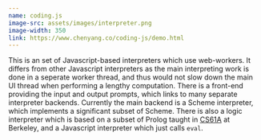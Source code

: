 ```yaml
---
name: coding.js
image-src: assets/images/interpreter.png
image-width: 350
link: https://www.chenyang.co/coding-js/demo.html
---
```


This is an set of Javascript-based interpreters which use web-workers. It
differs from other Javascript interpreters as the main interpreting work is done
in a seperate worker thread, and thus would not slow down the main UI thread
when performing a lengthy computation. There is a front-end providing the input
and output prompts, which links to many separate interpreter backends. Currently
the main backend is a Scheme interpreter, which implements a significant subset
of Scheme. There is also a logic interpreter which is based on a subset of
Prolog taught in [CS61A](https://cs61a.org/) at Berkeley, and a Javascript
interpreter which just calls `eval`.
